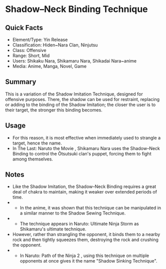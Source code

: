 # Shadow–Neck Binding Technique

## Quick Facts
- Element/Type: Yin Release
- Classification: Hiden~Nara Clan, Ninjutsu
- Class: Offensive
- Range: Short, Mid
- Users: Shikaku Nara, Shikamaru Nara, Shikadai Nara~anime
- Media: Anime, Manga, Novel, Game

## Summary
This is a variation of the Shadow Imitation Technique, designed for offensive purposes. There, the shadow can be used for restraint, replacing or adding to the binding of the Shadow Imitation; the closer the user is to their target, the stronger this binding becomes.

## Usage
- For this reason, it is most effective when immediately used to strangle a target, hence the name.
- In The Last: Naruto the Movie , Shikamaru Nara uses the Shadow–Neck Binding to control the Ōtsutsuki clan's puppet, forcing them to fight among themselves.

## Notes
- Like the Shadow Imitation, the Shadow–Neck Binding requires a great deal of chakra to maintain, making it weaker over extended periods of time.
- * In the anime, it was shown that this technique can be manipulated in a similar manner to the Shadow Sewing Technique.
- * The technique appears in Naruto: Ultimate Ninja Storm as Shikamaru's ultimate technique.
- However, rather than strangling the opponent, it binds them to a nearby rock and then tightly squeezes them, destroying the rock and crushing the opponent.
- * In Naruto: Path of the Ninja 2 , using this technique on multiple opponents at once gives it the name "Shadow Sinking Technique".

